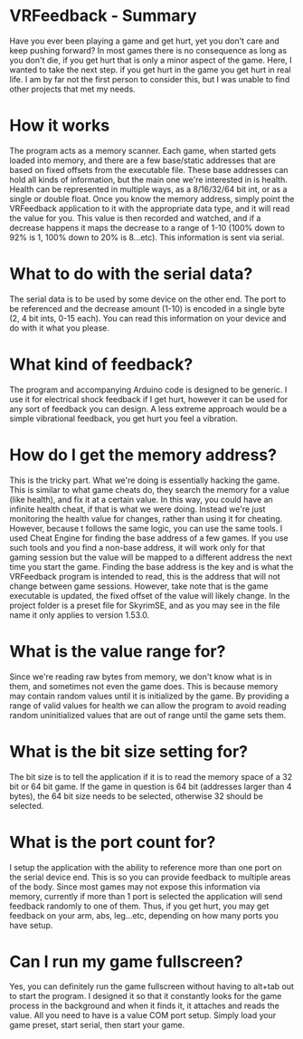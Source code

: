 # VRFeedback - Summary

Have you ever been playing a game and get hurt, yet you don't care and keep pushing forward? In most games there is no consequence as long as you don't die, if you get hurt that is only a minor aspect of the game. Here, I wanted to take the next step. if you get hurt in the game you get hurt in real life. I am by far not the first person to consider this, but I was unable to find other projects that met my needs.

# How it works

The program acts as a memory scanner. Each game, when started gets loaded into memory, and there are a few base/static addresses that are based on fixed offsets from the executable file. These base addresses can hold all kinds of information, but the main one we're interested in is health. Health can be represented in multiple ways, as a 8/16/32/64 bit int, or as a single or double float. Once you know the memory address, simply point the VRFeedback application to it with the appropriate data type, and it will read the value for you. This value is then recorded and watched, and if a decrease happens it maps the decrease to a range of 1-10 (100% down to 92% is 1, 100% down to 20% is 8...etc). This information is sent via serial.

# What to do with the serial data?

The serial data is to be used by some device on the other end. The port to be referenced and the decrease amount (1-10) is encoded in a single byte (2, 4 bit ints, 0-15 each). You can read this information on your device and do with it what you please.

# What kind of feedback?

The program and accompanying Arduino code is designed to be generic. I use it for electrical shock feedback if I get hurt, however it can be used for any sort of feedback you can design. A less extreme approach would be a simple vibrational feedback, you get hurt you feel a vibration.

# How do I get the memory address?

This is the tricky part. What we're doing is essentially hacking the game. This is similar to what game cheats do, they search the memory for a value (like health), and fix it at a certain value. In this way, you could have an infinite health cheat, if that is what we were doing. Instead we're just monitoring the health value for changes, rather than using it for cheating. However, because t follows the same logic, you can use the same tools. I used Cheat Engine for finding the base address of a few games. If you use such tools and you find a non-base address, it will work only for that gaming session but the value will be mapped to a different address the next time you start the game. Finding the base address is the key and is what the VRFeedback program is intended to read, this is the address that will not change between game sessions. However, take note that is the game executable is updated, the fixed offset of the value will likely change. In the project folder is a preset file for SkyrimSE, and as you may see in the file name it only applies to version 1.53.0.

# What is the value range for?

Since we're reading raw bytes from memory, we don't know what is in them, and sometimes not even the game does. This is because memory may contain random values until it is initialized by the game. By providing a range of valid values for health we can allow the program to avoid reading random uninitialized values that are out of range until the game sets them.

# What is the bit size setting for?

The bit size is to tell the application if it is to read the memory space of a 32 bit or 64 bit game. If the game in question is 64 bit (addresses larger than 4 bytes), the 64 bit size needs to be selected, otherwise 32 should be selected.

# What is the port count for?

I setup the application with the ability to reference more than one port on the serial device end. This is so you can provide feedback to multiple areas of the body. Since most games may not expose this information via memory, currently if more than 1 port is selected the application will send feedback randomly to one of them. Thus, if you get hurt, you may get feedback on your arm, abs, leg...etc, depending on how many ports you have setup.

# Can I run my game fullscreen?

Yes, you can definitely run the game fullscreen without having to alt+tab out to start the program. I designed it so that it constantly looks for the game process in the background and when it finds it, it attaches and reads the value. All you need to have is a value COM port setup. Simply load your game preset, start serial, then start your game.
